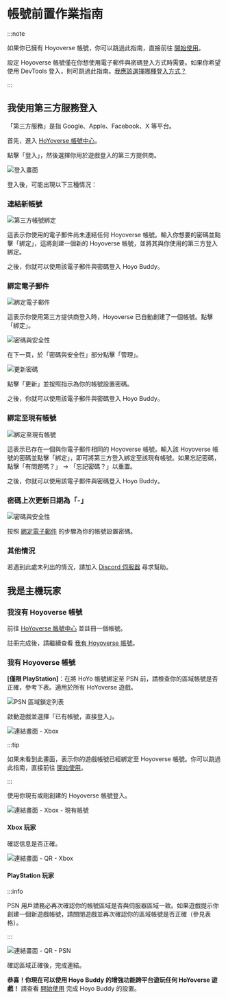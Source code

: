 # 帳號前置作業指南

:::note

如果你已擁有 Hoyoverse 帳號，你可以跳過此指南，直接前往 [開始使用](./Getting-Started.md)。  

設定 Hoyoverse 帳號僅在你想使用電子郵件與密碼登入方式時需要。如果你希望使用 DevTools 登入，則可跳過此指南。[我應該選擇哪種登入方式？](./FAQ.md#我應該選擇哪種登入方式)

:::

## 我使用第三方服務登入

「第三方服務」是指 Google、Apple、Facebook、X 等平台。

首先，進入 [HoYoverse 帳號中心](https://account.hoyoverse.com)。  

點擊「登入」，然後選擇你用於遊戲登入的第三方提供商。  

![登入畫面](../../../../src/assets/images/hb-account/web/account-log-in.png)

登入後，可能出現以下三種情況：  

### 連結新帳號

![第三方帳號綁定](../../../../src/assets/images/hb-account/web/sign-up_google-link.png)

這表示你使用的電子郵件尚未連結任何 Hoyoverse 帳號。輸入你想要的密碼並點擊「綁定」，這將創建一個新的 Hoyoverse 帳號，並將其與你使用的第三方登入綁定。

之後，你就可以使用該電子郵件與密碼登入 Hoyo Buddy。

### 綁定電子郵件

![綁定電子郵件](../../../../src/assets/images/hb-account/web/link-email.png)

這表示你使用第三方提供商登入時，Hoyoverse 已自動創建了一個帳號。點擊「綁定」。  

![密碼與安全性](../../../../src/assets/images/hb-account/web/password-and-security.png)

在下一頁，於「密碼與安全性」部分點擊「管理」。  

![更新密碼](../../../../src/assets/images/hb-account/web/update-password.png)

點擊「更新」並按照指示為你的帳號設置密碼。

之後，你就可以使用該電子郵件與密碼登入 Hoyo Buddy。

### 綁定至現有帳號

![綁定至現有帳號](../../../../src/assets/images/hb-account/web/link-existing.png)

這表示已存在一個與你電子郵件相同的 Hoyoverse 帳號。輸入該 Hoyoverse 帳號的密碼並點擊「綁定」，即可將第三方登入綁定至該現有帳號。如果忘記密碼，點擊「有問題嗎？」 -> 「忘記密碼？」以重置。

之後，你就可以使用該電子郵件與密碼登入 Hoyo Buddy。

### 密碼上次更新日期為「-」

![密碼與安全性](../../../../src/assets/images/hb-account/web/password-and-security.png)

按照 [綁定電子郵件](#綁定電子郵件) 的步驟為你的帳號設置密碼。

### 其他情況

若遇到此處未列出的情況，請加入 [Discord 伺服器](https://link.seria.moe/hb-dc) 尋求幫助。

## 我是主機玩家

### 我沒有 Hoyoverse 帳號

前往 [HoYoverse 帳號中心](https://account.hoyoverse.com) 並註冊一個帳號。  

註冊完成後，請繼續查看 [我有 Hoyoverse 帳號](#我有-hoyoverse-帳號)。

### 我有 Hoyoverse 帳號

**[僅限 PlayStation]**：在將 HoYo 帳號綁定至 PSN 前，請檢查你的區域帳號是否正確，參考下表。適用於所有 HoYoverse 遊戲。  

![PSN 區域鎖定列表](../../../../src/assets/images/hb-account/console/PSN_Region_Lock.png)

啟動遊戲並選擇「已有帳號，直接登入」。  

![連結畫面 - Xbox](../../../../src/assets/images/hb-account/console/xbox-link_1.png)

:::tip

如果未看到此畫面，表示你的遊戲帳號已經綁定至 Hoyoverse 帳號。你可以跳過此指南，直接前往 [開始使用](./Getting-Started.md)。

:::

使用你現有或剛創建的 Hoyoverse 帳號登入。  

![連結畫面 - Xbox - 現有帳號](../../../../src/assets/images/hb-account/console/xbox-link_2.png)

#### Xbox 玩家

確認信息是否正確。  

![連結畫面 - QR - Xbox](../../../../src/assets/images/hb-account/console/qr_link-1.png)

#### PlayStation 玩家

:::info

PSN 用戶請務必再次確認你的帳號區域是否與伺服器區域一致。如果遊戲提示你創建一個新遊戲帳號，請關閉遊戲並再次確認你的區域帳號是否正確（參見表格）。  

:::

![連結畫面 - QR - PSN](../../../../src/assets/images/hb-account/console/qr_link-psn.png)

確認區域正確後，完成連結。

**恭喜！你現在可以使用 Hoyo Buddy 的增強功能跨平台遊玩任何 HoYoverse 遊戲！** 請查看 [開始使用](./Getting-Started.md) 完成 Hoyo Buddy 的設置。
